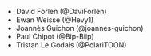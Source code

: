 - David Forlen (@DaviForlen)
- Ewan Weisse (@Hevy1)
- Joannès Guichon (@joannes-guichon)
- Paul Chipot (@Bip-Biip)
- Tristan Le Godais (@PolariTOON)
